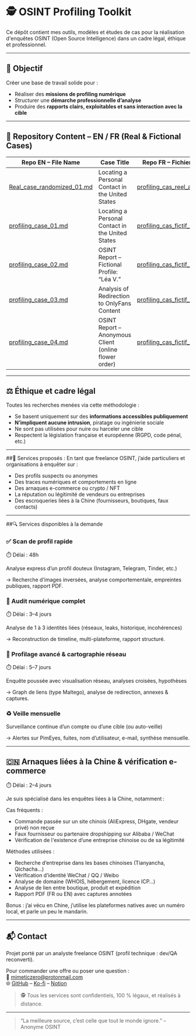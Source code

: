 # 🕵️ OSINT Profiling Toolkit

Ce dépôt contient mes outils, modèles et études de cas pour la réalisation d'enquêtes OSINT (Open Source Intelligence) dans un cadre légal, éthique et professionnel.

---

## 📌 Objectif

Créer une base de travail solide pour :
- Réaliser des **missions de profiling numérique**
- Structurer une **démarche professionnelle d’analyse**
- Produire des **rapports clairs, exploitables et sans interaction avec la cible**

---

## 🧰 Repository Content – EN / FR (Real & Fictional Cases)

| Repo EN – File Name                               | Case Title                                               | Repo FR – Fichier correspondant                             |
|---------------------------------------------------|-----------------------------------------------------------|--------------------------------------------------------------|
| [Real_case_randomized_01.md](EN/Real_case_randomized_01.md) | Locating a Personal Contact in the United States          | [profiling_cas_reel_anonymiser_01.md](FR/profiling_cas_reel_anonymiser_01.md) |
| [profiling_case_01.md](EN/profiling_case_01.md)   | Locating a Personal Contact in the United States          | [profiling_cas_fictif_01.md](FR/profiling_cas_fictif_01.md) |
| [profiling_case_02.md](EN/profiling_case_02.md)   | OSINT Report – Fictional Profile: “Léa V.”                | [profiling_cas_fictif_02.md](FR/profiling_cas_fictif_02.md) |
| [profiling_case_03.md](EN/profiling_case_03.md)   | Analysis of Redirection to OnlyFans Content               | [profiling_cas_fictif_03.md](FR/profiling_cas_fictif_03.md) |
| [profiling_case_04.md](EN/profiling_case_04.md)   | OSINT Report – Anonymous Client (online flower order)     | [profiling_cas_fictif_04.md](FR/profiling_cas_fictif_04.md) |


---

## ⚖️ Éthique et cadre légal

Toutes les recherches menées via cette méthodologie :
- Se basent uniquement sur des **informations accessibles publiquement**
- **N’impliquent aucune intrusion**, piratage ou ingénierie sociale
- Ne sont pas utilisées pour nuire ou harceler une cible
- Respectent la législation française et européenne (RGPD, code pénal, etc.)

---

##🎯 Services proposés :
En tant que freelance OSINT, j’aide particuliers et organisations à enquêter sur :
 - Des profils suspects ou anonymes
 - Des traces numériques et comportements en ligne
 - Des arnaques e-commerce ou crypto / NFT
 - La réputation ou légitimité de vendeurs ou entreprises
 - Des escroqueries liées à la Chine (fournisseurs, boutiques, faux contacts)

---

##🔍 Services disponibles à la demande

### ✅ Scan de profil rapide
⏱️ Délai : 48h

Analyse express d’un profil douteux (Instagram, Telegram, Tinder, etc.)

→ Recherche d’images inversées, analyse comportementale, empreintes publiques, rapport PDF.

### 🧠 Audit numérique complet

⏱️ Délai : 3–4 jours

Analyse de 1 à 3 identités liées (réseaux, leaks, historique, incohérences)

→ Reconstruction de timeline, multi-plateforme, rapport structuré.

### 📌 Profilage avancé & cartographie réseau

⏱️ Délai : 5–7 jours

Enquête poussée avec visualisation réseau, analyses croisées, hypothèses

→ Graph de liens (type Maltego), analyse de redirection, annexes & captures.

### ♻️ Veille mensuelle

Surveillance continue d’un compte ou d’une cible (ou auto-veille)

→ Alertes sur PimEyes, fuites, nom d’utilisateur, e-mail, synthèse mensuelle.

---

## 🇨🇳 Arnaques liées à la Chine & vérification e-commerce

⏱️ Délai : 2–4 jours

Je suis spécialisé dans les enquêtes liées à la Chine, notamment :

Cas fréquents :
- Commande passée sur un site chinois (AliExpress, DHgate, vendeur privé) non reçue
- Faux fournisseur ou partenaire dropshipping sur Alibaba / WeChat
- Vérification de l'existence d’une entreprise chinoise ou de sa légitimité
  
Méthodes utilisées :
- Recherche d’entreprise dans les bases chinoises (Tianyancha, Qichacha…)
- Vérification d’identité WeChat / QQ / Weibo
- Analyse de domaine (WHOIS, hébergement, licence ICP…)
- Analyse de lien entre boutique, produit et expédition
- Rapport PDF (FR ou EN) avec captures annotées

Bonus : j’ai vécu en Chine, j’utilise les plateformes natives avec un numéro local, et parle un peu le mandarin.

---

## 📬 Contact

Projet porté par un analyste freelance OSINT (profil technique : dev/QA reconverti).

Pour commander une offre ou poser une question :  
📮 mimeticzero@protonmail.com  
🌐 [GitHub](https://github.com/mimeticZero) – [Ko-fi](https://ko-fi.com/mimeticzero) – [Notion](https://nickel-cress-2fe.notion.site/MimeticZero-Freelance-OSINT-Analyst-226539e78ced804b870aed4cd93cea77?source=copy_link)

> 🕵️ Tous les services sont confidentiels, 100 % légaux, et réalisés à distance.
---

> “La meilleure source, c’est celle que tout le monde ignore.” – Anonyme OSINT
